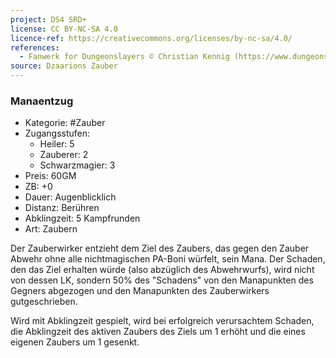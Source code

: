 ```yaml
---
project: DS4 SRD+
license: CC BY-NC-SA 4.0
licence-ref: https://creativecommons.org/licenses/by-nc-sa/4.0/
references: 
  - Fanwerk for Dungeonslayers © Christian Kennig (https://www.dungeonslayers.net/)
source: Dzaarions Zauber
---
```


### Manaentzug

- Kategorie: #Zauber
- Zugangsstufen:
  - Heiler: 5
  - Zauberer: 2
  - Schwarzmagier: 3
- Preis: 60GM
- ZB: +0
- Dauer: Augenblicklich
- Distanz: Berühren
- Abklingzeit: 5 Kampfrunden
- Art: Zaubern

Der Zauberwirker entzieht dem Ziel des Zaubers, das gegen den Zauber Abwehr ohne alle nichtmagischen PA-Boni würfelt, sein Mana. Der Schaden, den das Ziel erhalten würde (also abzüglich des Abwehrwurfs), wird nicht von dessen LK, sondern 50% des "Schadens" von den Manapunkten des Gegners abgezogen und den Manapunkten des Zauberwirkers gutgeschrieben.

Wird mit Abklingzeit gespielt, wird bei erfolgreich verursachtem Schaden, die Abklingzeit des aktiven Zaubers des Ziels um 1 erhöht und die eines eigenen Zaubers um 1 gesenkt.

